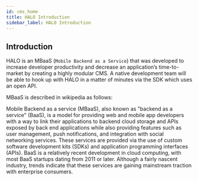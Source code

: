 ```yaml
---
id: cms_home
title: HALO Introduction
sidebar_label: HALO Introduction
---
```


## Introduction

HALO is an MBaaS (`Mobile Backend as a Service`) that was developed to increase developer productivity and decrease an 
application’s time-to-market by creating a highly modular CMS. A native development team will be able to hook up with 
HALO in a matter of minutes via the SDK which uses an open API.

MBaaS is described in wikipedia as follows:

Mobile Backend as a service (MBaaS), also known as "backend as a service" (BaaS), is a model for providing web and 
mobile app developers with a way to link their applications to backend cloud storage and APIs exposed by back end 
applications while also providing features such as user management, push notifications, and integration with 
social networking services. These services are provided via the use of custom software development kits (SDKs) 
and application programming interfaces (APIs). BaaS is a relatively recent development in cloud computing, 
with most BaaS startups dating from 2011 or later. Although a fairly nascent industry, trends indicate that 
these services are gaining mainstream traction with enterprise consumers.


